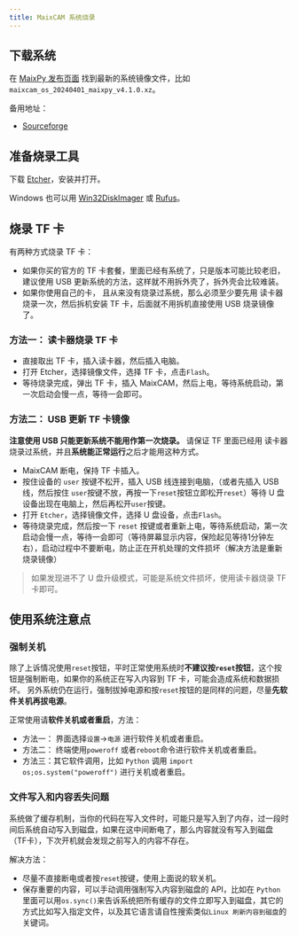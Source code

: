 ```yaml
---
title: MaixCAM 系统烧录
---
```



## 下载系统

在 [MaixPy 发布页面](https://github.com/sipeed/MaixPy/releases) 找到最新的系统镜像文件，比如`maixcam_os_20240401_maixpy_v4.1.0.xz`。

备用地址：
* [Sourceforge](https://sourceforge.net/projects/maixpy/files/)


## 准备烧录工具

下载 [Etcher](https://etcher.balena.io/)，安装并打开。

Windows 也可以用 [Win32DiskImager](https://sourceforge.net/projects/win32diskimager/) 或 [Rufus](https://rufus.ie/)。

## 烧录 TF 卡

有两种方式烧录 TF 卡：
* 如果你买的官方的 TF 卡套餐，里面已经有系统了，只是版本可能比较老旧，建议使用 USB 更新系统的方法，这样就不用拆外壳了，拆外壳会比较难装。
* 如果你使用自己的卡， 且从来没有烧录过系统，那么必须至少要先用 读卡器烧录一次，然后拆机安装 TF 卡，后面就不用拆机直接使用 USB 烧录镜像了。

### 方法一： 读卡器烧录 TF 卡

* 直接取出 TF 卡，插入读卡器，然后插入电脑。
* 打开 Etcher，选择镜像文件，选择 TF 卡，点击`Flash`。
* 等待烧录完成，弹出 TF 卡，插入 MaixCAM，然后上电，等待系统启动，第一次启动会慢一点，等待一会即可。

### 方法二： USB 更新 TF 卡镜像

**注意使用 USB 只能更新系统不能用作第一次烧录。**
请保证 TF 里面已经用 读卡器烧录过系统，并且**系统能正常运行**之后才能用这种方式。

* MaixCAM 断电，保持 TF 卡插入。
* 按住设备的 `user` 按键不松开，插入 USB 线连接到电脑，（或者先插入 USB 线，然后按住 `user`按键不放，再按一下`reset`按钮立即松开`reset`）等待 U 盘设备出现在电脑上，然后再松开`user`按键。
* 打开 `Etcher`，选择镜像文件，选择 U 盘设备，点击`Flash`。
* 等待烧录完成，然后按一下 `reset` 按键或者重新上电，等待系统启动，第一次启动会慢一点，等待一会即可（等待屏幕显示内容，保险起见等待1分钟左右），启动过程中不要断电，防止正在开机处理的文件损坏（解决方法是重新烧录镜像）

> 如果发现进不了 U 盘升级模式，可能是系统文件损坏，使用读卡器烧录 TF 卡即可。


## 使用系统注意点

### 强制关机

除了上诉情况使用`reset`按钮，平时正常使用系统时**不建议按`reset`按钮**，这个按钮是强制断电，如果你的系统正在写入内容到 TF 卡，可能会造成系统和数据损坏。
另外系统仍在运行，强制拔掉电源和按`reset`按钮的是同样的问题，尽量**先软件关机再拔电源**。

正常使用请**软件关机或者重启**，方法：
* 方法一： 界面选择`设置`->`电源` 进行软件关机或者重启。
* 方法二： 终端使用`poweroff` 或者`reboot`命令进行软件关机或者重启。
* 方法三：其它软件调用，比如 `Python` 调用 `import os;os.system("poweroff")` 进行关机或者重启。


### 文件写入和内容丢失问题

系统做了缓存机制，当你的代码在写入文件时，可能只是写入到了内存，过一段时间后系统自动写入到磁盘，如果在这中间断电了，那么内容就没有写入到磁盘（TF卡），下次开机就会发现之前写入的内容不存在。

解决方法：
* 尽量不直接断电或者按`reset`按键，使用上面说的软关机。
* 保存重要的内容，可以手动调用强制写入内容到磁盘的 API，比如在 `Python` 里面可以用`os.sync()`来告诉系统把所有缓存的文件立即写入到磁盘，其它的方式比如写入指定文件，以及其它语言请自性搜索类似`Linux 刷新内容到磁盘`的关键词。





